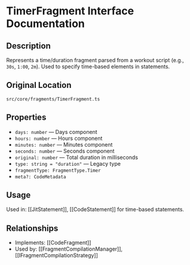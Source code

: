 # TimerFragment Interface Documentation

## Description
Represents a time/duration fragment parsed from a workout script (e.g., `30s`, `1:00`, `2m`). Used to specify time-based elements in statements.

## Original Location
`src/core/fragments/TimerFragment.ts`

## Properties
- `days: number` — Days component
- `hours: number` — Hours component
- `minutes: number` — Minutes component
- `seconds: number` — Seconds component
- `original: number` — Total duration in milliseconds
- `type: string = "duration"` — Legacy type
- `fragmentType: FragmentType.Timer`
- `meta?: CodeMetadata`

## Usage
Used in: [[JitStatement]], [[CodeStatement]] for time-based statements.

## Relationships
- Implements: [[CodeFragment]]
- Used by: [[FragmentCompilationManager]], [[IFragmentCompilationStrategy]]
